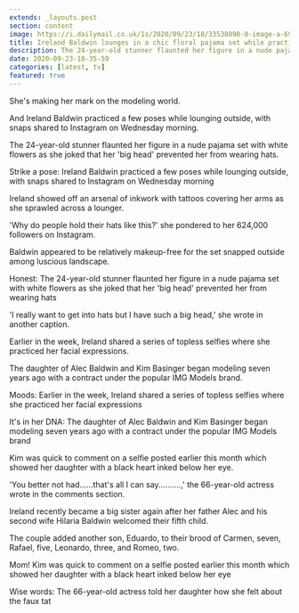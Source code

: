 ```yaml
---
extends: _layouts.post
section: content
image: https://i.dailymail.co.uk/1s/2020/09/23/18/33538090-0-image-a-69_1600882045911.jpg 
title: Ireland Baldwin lounges in a chic floral pajama set while practicing her poses with a cowboy hat 
description: The 24-year-old stunner flaunted her figure in a nude pajama set with white flowers as she joked that her big head prevented her from wearing hats. 
date: 2020-09-23-18-35-59 
categories: [latest, tv] 
featured: true 
--- 
```

She's making her mark on the modeling world.

And Ireland Baldwin practiced a few poses while lounging outside, with snaps shared to Instagram on Wednesday morning.

The 24-year-old stunner flaunted her figure in a nude pajama set with white flowers as she joked that her 'big head' prevented her from wearing hats. 

Strike a pose: Ireland Baldwin practiced a few poses while lounging outside, with snaps shared to Instagram on Wednesday morning

Ireland showed off an arsenal of inkwork with tattoos covering her arms as she sprawled across a lounger.

'Why do people hold their hats like this?' she pondered to her 624,000 followers on Instagram.

Baldwin appeared to be relatively makeup-free for the set snapped outside among luscious landscape. 

Honest: The 24-year-old stunner flaunted her figure in a nude pajama set with white flowers as she joked that her 'big head' prevented her from wearing hats

'I really want to get into hats but I have such a big head,' she wrote in another caption. 

Earlier in the week, Ireland shared a series of topless selfies where she practiced her facial expressions. 

The daughter of Alec Baldwin and Kim Basinger began modeling seven years ago with a contract under the popular IMG Models brand.

Moods: Earlier in the week, Ireland shared a series of topless selfies where she practiced her facial expressions

It's in her DNA: The daughter of Alec Baldwin and Kim Basinger began modeling seven years ago with a contract under the popular IMG Models brand

Kim was quick to comment on a selfie posted earlier this month which showed her daughter with a black heart inked below her eye. 

'You better not had......that's all I can say..........,' the 66-year-old actress wrote in the comments section.

Ireland recently became a big sister again after her father Alec and his second wife Hilaria Baldwin welcomed their fifth child.

The couple added another son, Eduardo, to their brood of Carmen, seven, Rafael, five, Leonardo, three, and Romeo, two.

Mom! Kim was quick to comment on a selfie posted earlier this month which showed her daughter with a black heart inked below her eye

Wise words: The 66-year-old actress told her daughter how she felt about the faux tat

